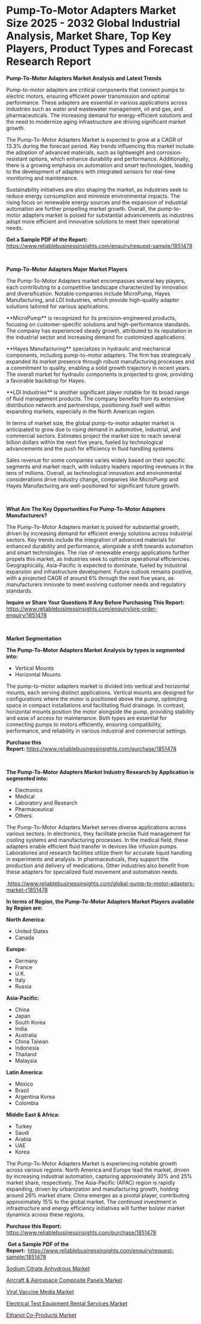 <p><h1>Pump-To-Motor Adapters Market Size 2025 - 2032 Global Industrial Analysis, Market Share, Top Key Players, Product Types and Forecast Research Report</h1></p><p><strong>Pump-To-Motor Adapters Market Analysis and Latest Trends</strong></p>
<p><p>Pump-to-motor adapters are critical components that connect pumps to electric motors, ensuring efficient power transmission and optimal performance. These adapters are essential in various applications across industries such as water and wastewater management, oil and gas, and pharmaceuticals. The increasing demand for energy-efficient solutions and the need to modernize aging infrastructure are driving significant market growth.</p><p>The Pump-To-Motor Adapters Market is expected to grow at a CAGR of 13.3% during the forecast period. Key trends influencing this market include the adoption of advanced materials, such as lightweight and corrosion-resistant options, which enhance durability and performance. Additionally, there is a growing emphasis on automation and smart technologies, leading to the development of adapters with integrated sensors for real-time monitoring and maintenance.</p><p>Sustainability initiatives are also shaping the market, as industries seek to reduce energy consumption and minimize environmental impacts. The rising focus on renewable energy sources and the expansion of industrial automation are further propelling market growth. Overall, the pump-to-motor adapters market is poised for substantial advancements as industries adopt more efficient and innovative solutions to meet their operational needs.</p></p>
<p><strong>Get a Sample PDF of the Report:&nbsp;</strong> <a href="https://www.reliablebusinessinsights.com/enquiry/request-sample/1851478?utm_campaign=1138&utm_medium=2&utm_source=Github&utm_content=ia&utm_term=07012025&utm_id=pump-to-motor-adapters">https://www.reliablebusinessinsights.com/enquiry/request-sample/1851478</a></p>
<p>&nbsp;</p>
<p><strong>Pump-To-Motor Adapters Major Market Players</strong></p>
<p><p>The Pump-To-Motor Adapters market encompasses several key players, each contributing to a competitive landscape characterized by innovation and diversification. Notable companies include MicroPump, Hayes Manufacturing, and LDI Industries, which provide high-quality adapter solutions tailored for various applications.</p><p>**MicroPump** is recognized for its precision-engineered products, focusing on customer-specific solutions and high-performance standards. The company has experienced steady growth, attributed to its reputation in the industrial sector and increasing demand for customized applications.</p><p>**Hayes Manufacturing** specializes in hydraulic and mechanical components, including pump-to-motor adapters. The firm has strategically expanded its market presence through robust manufacturing processes and a commitment to quality, enabling a solid growth trajectory in recent years. The overall market for hydraulic components is projected to grow, providing a favorable backdrop for Hayes.</p><p>**LDI Industries** is another significant player notable for its broad range of fluid management products. The company benefits from its extensive distribution network and partnerships, positioning itself well within expanding markets, especially in the North American region.</p><p>In terms of market size, the global pump-to-motor adapter market is anticipated to grow due to rising demand in automotive, industrial, and commercial sectors. Estimates project the market size to reach several billion dollars within the next five years, fueled by technological advancements and the push for efficiency in fluid handling systems.</p><p>Sales revenue for some companies varies widely based on their specific segments and market reach, with industry leaders reporting revenues in the tens of millions. Overall, as technological innovation and environmental considerations drive industry change, companies like MicroPump and Hayes Manufacturing are well-positioned for significant future growth.</p></p>
<p>&nbsp;</p>
<p><strong>What Are The Key Opportunities For Pump-To-Motor Adapters Manufacturers?</strong></p>
<p><p>The Pump-To-Motor Adapters market is poised for substantial growth, driven by increasing demand for efficient energy solutions across industrial sectors. Key trends include the integration of advanced materials for enhanced durability and performance, alongside a shift towards automation and smart technologies. The rise of renewable energy applications further propels this market, as industries seek to optimize operational efficiencies. Geographically, Asia-Pacific is expected to dominate, fueled by industrial expansion and infrastructure development. Future outlook remains positive, with a projected CAGR of around 6% through the next five years, as manufacturers innovate to meet evolving customer needs and regulatory standards.</p></p>
<p><strong>Inquire or Share Your Questions If Any Before Purchasing This Report:</strong> <a href="https://www.reliablebusinessinsights.com/enquiry/pre-order-enquiry/1851478?utm_campaign=1138&utm_medium=2&utm_source=Github&utm_content=ia&utm_term=07012025&utm_id=pump-to-motor-adapters">https://www.reliablebusinessinsights.com/enquiry/pre-order-enquiry/1851478</a></p>
<p>&nbsp;</p>
<p><strong>Market Segmentation</strong></p>
<p><strong>The Pump-To-Motor Adapters Market Analysis by types is segmented into:</strong></p>
<p><ul><li>Vertical Mounts</li><li>Horizontal Mounts</li></ul></p>
<p><p>The pump-to-motor adapters market is divided into vertical and horizontal mounts, each serving distinct applications. Vertical mounts are designed for configurations where the motor is positioned above the pump, optimizing space in compact installations and facilitating fluid drainage. In contrast, horizontal mounts position the motor alongside the pump, providing stability and ease of access for maintenance. Both types are essential for connecting pumps to motors efficiently, ensuring compatibility, performance, and reliability in various industrial and commercial settings.</p></p>
<p><strong>Purchase this Report:&nbsp;</strong><a href="https://www.reliablebusinessinsights.com/purchase/1851478?utm_campaign=1138&utm_medium=2&utm_source=Github&utm_content=ia&utm_term=07012025&utm_id=pump-to-motor-adapters">https://www.reliablebusinessinsights.com/purchase/1851478</a></p>
<p>&nbsp;</p>
<p><strong>The Pump-To-Motor Adapters Market Industry Research by Application is segmented into:</strong></p>
<p><ul><li>Electronics</li><li>Medical</li><li>Laboratory and Research</li><li>Pharmaceutical</li><li>Others</li></ul></p>
<p><p>The Pump-To-Motor Adapters Market serves diverse applications across various sectors. In electronics, they facilitate precise fluid management for cooling systems and manufacturing processes. In the medical field, these adapters enable efficient fluid transfer in devices like infusion pumps. Laboratories and research facilities utilize them for accurate liquid handling in experiments and analysis. In pharmaceuticals, they support the production and delivery of medications. Other industries also benefit from these adapters for specialized fluid movement and automation needs.</p></p>
<p><a href="https://www.reliablebusinessinsights.com/global-pump-to-motor-adapters-market-r1851478?utm_campaign=1138&utm_medium=2&utm_source=Github&utm_content=ia&utm_term=07012025&utm_id=pump-to-motor-adapters">&nbsp;https://www.reliablebusinessinsights.com/global-pump-to-motor-adapters-market-r1851478</a></p>
<p><strong>In terms of Region, the Pump-To-Motor Adapters Market Players available by Region are:</strong></p>
<p>
    <p> <strong> North America: </strong>
        <ul>
            <li>United States</li>
            <li>Canada</li>
        </ul>
        </p> 
    <p> <strong> Europe: </strong>
        <ul>
            <li>Germany</li>
            <li>France</li>
            <li>U.K.</li>
            <li>Italy</li>
            <li>Russia</li>
        </ul>
        </p> 
    <p> <strong> Asia-Pacific: </strong>
        <ul>
            <li>China</li>
            <li>Japan</li>
            <li>South Korea</li>
            <li>India</li>
            <li>Australia</li>
            <li>China Taiwan</li>
            <li>Indonesia</li>
            <li>Thailand</li>
            <li>Malaysia</li>
        </ul>
        </p> 
    <p> <strong> Latin America: </strong>
        <ul>
            <li>Mexico</li>
            <li>Brazil</li>
            <li>Argentina Korea</li>
            <li>Colombia</li>
        </ul>
        </p> 
    <p> <strong> Middle East & Africa: </strong>
        <ul>
            <li>Turkey</li>
            <li>Saudi</li>
            <li>Arabia</li>
            <li>UAE</li>
            <li>Korea</li>
        </ul>
    </p>
    </p>
<p><p>The Pump-To-Motor Adapters Market is experiencing notable growth across various regions. North America and Europe lead the market, driven by increasing industrial automation, capturing approximately 30% and 25% market share, respectively. The Asia-Pacific (APAC) region is rapidly expanding, driven by urbanization and manufacturing growth, holding around 28% market share. China emerges as a pivotal player, contributing approximately 15% to the global market. The continued investment in infrastructure and energy efficiency initiatives will further bolster market dynamics across these regions.</p></p>
<p><strong>Purchase this Report: </strong><a href="https://www.reliablebusinessinsights.com/purchase/1851478?utm_campaign=1138&utm_medium=2&utm_source=Github&utm_content=ia&utm_term=07012025&utm_id=pump-to-motor-adapters">https://www.reliablebusinessinsights.com/purchase/1851478</a></p>
<p>&nbsp;<strong>Get a Sample PDF of the Report:&nbsp;&nbsp;</strong><a href="https://www.reliablebusinessinsights.com/enquiry/request-sample/1851478?utm_campaign=1138&utm_medium=2&utm_source=Github&utm_content=ia&utm_term=07012025&utm_id=pump-to-motor-adapters">https://www.reliablebusinessinsights.com/enquiry/request-sample/1851478</a></p>
<p><strong></strong></p>
<p><p><a href="https://www.linkedin.com/pulse/sodium-citrate-anhydrous-market-analysis-future-growth-opportunities-zi8df?utm_campaign=1138&utm_medium=2&utm_source=Github&utm_content=ia&utm_term=07012025&utm_id=pump-to-motor-adapters">Sodium Citrate Anhydrous Market</a></p><p><a href="https://github.com/krinerstormy331/Market-Research-Report-List-1/blob/main/aircraft-aerospace-composite-panels-market.md?utm_campaign=1138&utm_medium=2&utm_source=Github&utm_content=ia&utm_term=07012025&utm_id=pump-to-motor-adapters">Aircraft & Aerospace Composite Panels Market</a></p><p><a href="https://www.linkedin.com/pulse/unlock-vital-data-viral-vaccine-media-market-financial-summary-kxegc?utm_campaign=1138&utm_medium=2&utm_source=Github&utm_content=ia&utm_term=07012025&utm_id=pump-to-motor-adapters">Viral Vaccine Media Market</a></p><p><a href="https://github.com/suleimannichelle7/Market-Research-Report-List-1/blob/main/electrical-test-equipment-rental-services-market.md?utm_campaign=1138&utm_medium=2&utm_source=Github&utm_content=ia&utm_term=07012025&utm_id=pump-to-motor-adapters">Electrical Test Equipment Rental Services Market</a></p><p><a href="https://www.linkedin.com/pulse/in-depth-ethanol-co-products-market-review-size-share-55cagr-5lysc?utm_campaign=1138&utm_medium=2&utm_source=Github&utm_content=ia&utm_term=07012025&utm_id=pump-to-motor-adapters">Ethanol Co-Products Market</a></p></p>